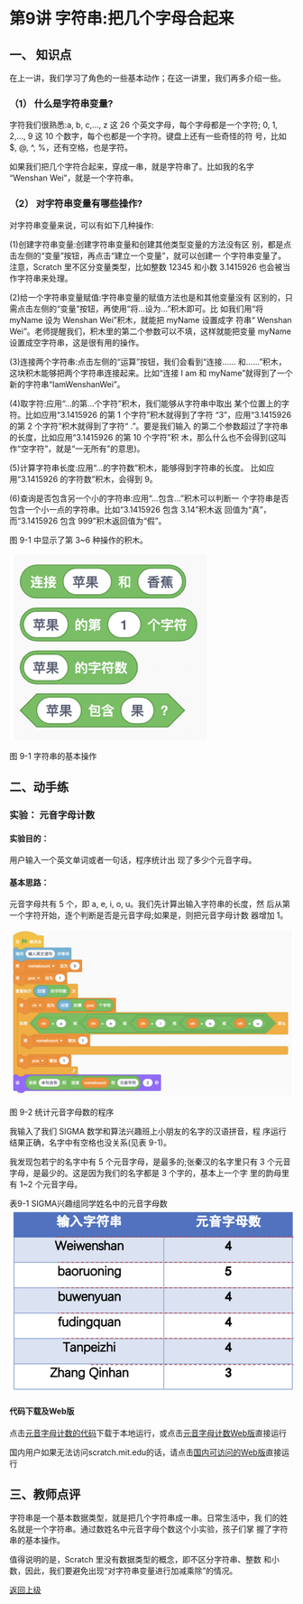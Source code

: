 # 第9讲 字符串:把几个字母合起来

## 一、	知识点

在上一讲，我们学习了角色的一些基本动作；在这一讲里，我们再多介绍一些。

### （1）	什么是字符串变量?

字符我们很熟悉:a, b, c,..., z 这 26 个英文字母，每个字母都是一个字符; 0, 1, 2,..., 9 这 10 个数字，每个也都是一个字符。键盘上还有一些奇怪的符 号，比如 $, @, ^, %，还有空格，也是字符。

如果我们把几个字符合起来，穿成一串，就是字符串了。比如我的名字 “Wenshan Wei”，就是一个字符串。


### （2）	对字符串变量有哪些操作?

对字符串变量来说，可以有如下几种操作: 

(1)创建字符串变量:创建字符串变量和创建其他类型变量的方法没有区
别，都是点击左侧的“变量”按钮，再点击“建立一个变量”，就可以创建一 个字符串变量了。注意，Scratch 里不区分变量类型，比如整数 12345 和小数 3.1415926 也会被当作字符串来处理。

(2)给一个字符串变量赋值:字符串变量的赋值方法也是和其他变量没有 区别的，只需点击左侧的“变量”按钮，再使用“将...设为...”积木即可。比 如我们用“将 myName 设为 Wenshan Wei”积木，就能把 myName 设置成字 符串“ Wenshan Wei”。老师提醒我们，积木里的第二个参数可以不填，这样就能把变量 myName 设置成空字符串，这是很有用的操作。

(3)连接两个字符串:点击左侧的“运算”按钮，我们会看到“连接...... 和......”积木，这块积木能够把两个字符串连接起来。比如“连接 I am 和
myName”就得到了一个新的字符串“IamWenshanWei”。 

(4)取字符:应用“...的第...个字符”积木，我们能够从字符串中取出 某个位置上的字符。比如应用“3.1415926 的第 1 个字符”积木就得到了字符 “3”，应用“3.1415926 的第 2 个字符”积木就得到了字符“ .”。要是我们输入 的第二个参数超过了字符串的长度，比如应用“3.1415926 的第 10 个字符”积
木，那么什么也不会得到(这叫作“空字符”，就是“一无所有”的意思)。 

(5)计算字符串长度:应用“...的字符数”积木，能够得到字符串的长度。
比如应用“3.1415926 的字符数”积木，会得到 9。 

(6)查询是否包含另一个小的字符串:应用“...包含...”积木可以判断一
个字符串是否包含一个小一点的字符串。比如“3.1415926 包含 3.14”积木返 回值为“真”，而“3.1415926 包含 999”积木返回值为“假”。

图 9-1 中显示了第 3~6 种操作的积木。


![图9-1](Figures/Lec9-1.png)

图 9-1 字符串的基本操作




## 二、动手练

### 实验： 元音字母计数

#### 实验目的： 

用户输入一个英文单词或者一句话，程序统计出 现了多少个元音字母。

#### 基本思路： 

元音字母共有 5 个，即 a, e, i, o, u。我们先计算出输入字符串的长度，然 后从第一个字符开始，逐个判断是否是元音字母;如果是，则把元音字母计数 器增加 1。

![图9-2](Figures/Lec9-2.png)


图 9-2 统计元音字母数的程序

我输入了我们 SIGMA 数学和算法兴趣班上小朋友的名字的汉语拼音，程 序运行结果正确，名字中有空格也没关系(见表 9-1)。

我发现包若宁的名字中有 5 个元音字母，是最多的;张秦汉的名字里只有 3 个元音字母，是最少的。这是因为我们的名字都是 3 个字的，基本上一个字 里的韵母里有 1~2 个元音字母。

表9-1 SIGMA兴趣组同学姓名中的元音字母数
![表9-1](Figures/Lec9-1-Table.png)


#### 代码下载及Web版

点击[元音字母计数的代码](Code/第9讲-元音字母数目.sb3)下载于本地运行，或点击[元音字母计数Web版](https://scratch.mit.edu/projects/683249000/)直接运行

国内用户如果无法访问scratch.mit.edu的话，请点击[国内可访问的Web版](https://mblock.makeblock.com/project/1434693)直接运行


## 三、教师点评

字符串是一个基本数据类型，就是把几个字符串成一串。日常生活中，我 们的姓名就是一个字符串。通过数姓名中元音字母个数这个小实验，孩子们掌 握了字符串的基本操作。

值得说明的是，Scratch 里没有数据类型的概念，即不区分字符串、整数 和小数，因此，我们要避免出现“对字符串变量进行加减乘除”的情况。




[返回上级](index.md)


